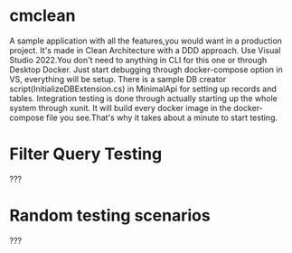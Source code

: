 # cmclean
A sample application with all the features,you would want in a production project.
It's made in Clean Architecture with a DDD approach.
Use Visual Studio 2022.You don't need to anything in CLI for this one or through Desktop Docker.
Just start debugging through docker-compose option in VS, everything will be setup.
There is a sample DB creator script(InitializeDBExtension.cs) in MinimalApi for setting up records and tables.
Integration testing is done through actually starting up the whole system through xunit.
It will build every docker image in the docker-compose file you see.That's why it takes about 
a minute to start testing.

# Filter Query Testing
???

# Random testing scenarios
???
